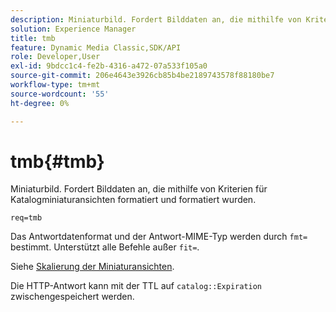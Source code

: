 ```yaml
---
description: Miniaturbild. Fordert Bilddaten an, die mithilfe von Kriterien für Katalogminiaturansichten formatiert und formatiert wurden.
solution: Experience Manager
title: tmb
feature: Dynamic Media Classic,SDK/API
role: Developer,User
exl-id: 9bdcc1c4-fe2b-4316-a472-07a533f105a0
source-git-commit: 206e4643e3926cb85b4be2189743578f88180be7
workflow-type: tm+mt
source-wordcount: '55'
ht-degree: 0%

---
```


# tmb{#tmb}

Miniaturbild. Fordert Bilddaten an, die mithilfe von Kriterien für Katalogminiaturansichten formatiert und formatiert wurden.

`req=tmb`

Das Antwortdatenformat und der Antwort-MIME-Typ werden durch `fmt=` bestimmt. Unterstützt alle Befehle außer `fit=`.

Siehe [Skalierung der Miniaturansichten](../../../../../../is-api/http-ref/image-serving-api-ref/c-http-protocol-reference/c-notes-on-server-behavior/r-thumbnail-scaling.md#reference-0f71817f721d4913b34816758d69b07f).

Die HTTP-Antwort kann mit der TTL auf `catalog::Expiration` zwischengespeichert werden.
